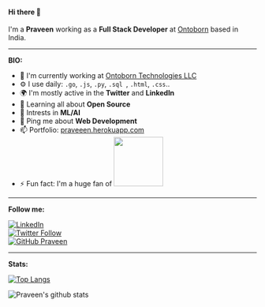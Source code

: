 #### Hi there 👋

I'm a **Praveen** working as a **Full Stack Developer** at [Ontoborn](https://ontoborn.com) based in India.

---
 
**BIO:**

- 🏢  I'm currently working at [Ontoborn Technologies LLC](https://ontoborn.com)
- ⚙️ I use daily: `.go`, `.js`, `.py`, `.sql `, `.html`, `.css`..
- 🌍 I'm mostly active in the **Twitter** and **LinkedIn**
- 🌱 Learning all about **Open Source**
- 🤖 Intrests in **ML/AI**
- 💬 Ping me about **Web Development**
- 📫 Portfolio: [praveeen.herokuapp.com](https://rpraveen.pythonanywhere.com) 
- ⚡️ Fun fact: I'm a huge fan of <img class="img-responsive" width="100" src="https://upload.wikimedia.org/wikipedia/commons/b/bc/Friends_logo.svg">

---

**Follow me:**

[![LinkedIn](https://img.shields.io/badge/-Praveen-blue?&logo=Linkedin&logoColor=white)](https://www.linkedin.com/in/rpraveen-in/) <br>
[![Twitter Follow](https://img.shields.io/twitter/follow/praveenrm_?style=social)](https://twitter.com/rpraveen_in) <br>
[![GitHub Praveen](https://img.shields.io/github/followers/praveeen-rm?label=follow&style=social)](https://github.com/rpraveen-in) 

<hr>

**Stats:**

[![Top Langs](https://github-readme-stats.vercel.app/api/top-langs/?username=rpraveen-in&layout=compact)](https://github.com/rpraveen-in/github-readme-stats)


![Praveen's github stats](https://github-readme-stats.vercel.app/api?username=rpraveen-in&show_icons=true&layout=compact)



